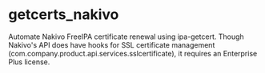 # getcerts_nakivo
Automate Nakivo FreeIPA certificate renewal using ipa-getcert. Though Nakivo's API does have hooks for SSL certificate management (com.company.product.api.services.sslcertificate), it requires an Enterprise Plus license.
